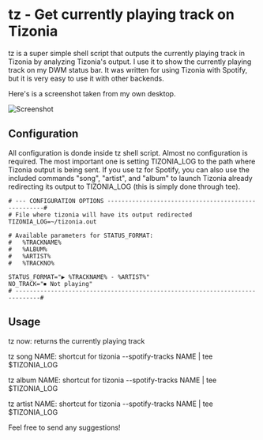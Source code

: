 # tz - Get currently playing track on Tizonia
tz is a super simple shell script that outputs the currently playing track in Tizonia by analyzing Tizonia's output. I use it to show the currently playing track on my DWM status bar. It was written for using Tizonia with Spotify, but it is very easy to use it with other backends.

Here's is a screenshot taken from my own desktop.

![Screenshot](https://github.com/fstilman/tz/raw/master/screenshot.png)

## Configuration

All configuration is donde inside tz shell script. Almost no configuration is required. The most important one is setting TIZONIA_LOG to the path where Tizonia output is being sent. If you use tz for Spotify, you can also use the included commands "song", "artist", and "album" to launch Tizonia already redirecting its output to TIZONIA_LOG (this is simply done through tee).

```bash-script
# --- CONFIGURATION OPTIONS ----------------------------------------------------#
# File where tizonia will have its output redirected
TIZONIA_LOG=~/tizonia.out

# Available parameters for STATUS_FORMAT:
#   %TRACKNAME%
#   %ALBUM%
#   %ARTIST%
#   %TRACKNO%

STATUS_FORMAT="▶ %TRACKNAME% - %ARTIST%"
NO_TRACK="⏹ Not playing"
# -----------------------------------------------------------------------------#
```

## Usage

tz now: returns the currently playing track

tz song NAME: shortcut for tizonia --spotify-tracks NAME | tee $TIZONIA_LOG

tz album NAME: shortcut for tizonia --spotify-tracks NAME | tee $TIZONIA_LOG

tz artist NAME: shortcut for tizonia --spotify-tracks NAME | tee $TIZONIA_LOG

Feel free to send any suggestions!
